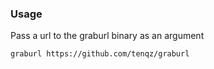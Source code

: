 ### Usage

Pass a url to the graburl binary as an argument

```text
graburl https://github.com/tenqz/graburl

```